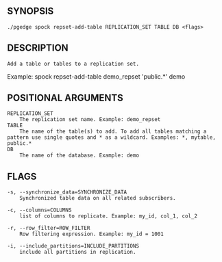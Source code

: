 ## SYNOPSIS
    ./pgedge spock repset-add-table REPLICATION_SET TABLE DB <flags>
 
## DESCRIPTION
    Add a table or tables to a replication set. 

Example: spock repset-add-table demo_repset 'public.*' demo
 
## POSITIONAL ARGUMENTS
    REPLICATION_SET
        The replication set name. Example: demo_repset
    TABLE
        The name of the table(s) to add. To add all tables matching a pattern use single quotes and * as a wildcard. Examples: *, mytable, public.*
    DB
        The name of the database. Example: demo
 
## FLAGS
    -s, --synchronize_data=SYNCHRONIZE_DATA
        Synchronized table data on all related subscribers.
    
    -c, --columns=COLUMNS
        list of columns to replicate. Example: my_id, col_1, col_2
    
    -r, --row_filter=ROW_FILTER
        Row filtering expression. Example: my_id = 1001
    
    -i, --include_partitions=INCLUDE_PARTITIONS
        include all partitions in replication.
    
